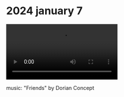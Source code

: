 # 2024 january 7

<video controls>
    <source src="../../vid/24-01-07_144.mp4" type="video/mp4">
</video>

music: "Friends" by Dorian Concept
